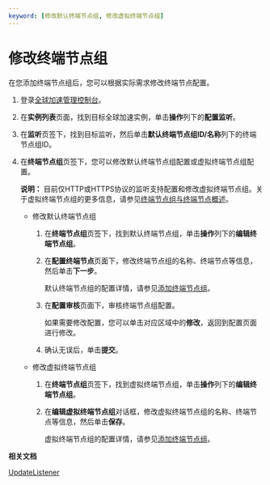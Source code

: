 ```yaml
---
keyword: [修改默认终端节点组, 修改虚拟终端节点组]
---
```


# 修改终端节点组

在您添加终端节点组后，您可以根据实际需求修改终端节点配置。

1.  登录[全球加速管理控制台](https://ga.console.aliyun.com/list)。

2.  在**实例列表**页面，找到目标全球加速实例，单击**操作**列下的**配置监听**。

3.  在**监听**页签下，找到目标监听，然后单击**默认终端节点组ID/名称**列下的终端节点组ID。

4.  在**终端节点组**页签下，您可以修改默认终端节点组配置或虚拟终端节点组配置。

    **说明：** 目前仅HTTP或HTTPS协议的监听支持配置和修改虚拟终端节点组。关于虚拟终端节点组的更多信息，请参见[终端节点组与终端节点概述](/intl.zh-CN/用户指南/终端节点组与终端节点/终端节点组与终端节点概述.md)。

    -   修改默认终端节点组
        1.  在**终端节点组**页签下，找到默认终端节点组，单击**操作**列下的**编辑终端节点组**。
        2.  在**配置终端节点**页面下，修改终端节点组的名称、终端节点等信息，然后单击**下一步**。

            默认终端节点组的配置详情，请参见[添加终端节点组](/intl.zh-CN/用户指南/终端节点组与终端节点/添加终端节点组.md)。

        3.  在**配置审核**页面下，审核终端节点组配置。

            如果需要修改配置，您可以单击对应区域中的**修改**，返回到配置页面进行修改。

        4.  确认无误后，单击**提交**。
    -   修改虚拟终端节点组
        1.  在**终端节点组**页签下，找到虚拟终端节点组，单击**操作**列下的**编辑终端节点组**。
        2.  在**编辑虚拟终端节点组**对话框，修改虚拟终端节点组的名称、终端节点等信息，然后单击**保存**。

            虚拟终端节点组的配置详情，请参见[添加终端节点组](/intl.zh-CN/用户指南/终端节点组与终端节点/添加终端节点组.md)。


**相关文档**  


[UpdateListener](/intl.zh-CN/API参考/监听/UpdateListener.md)

